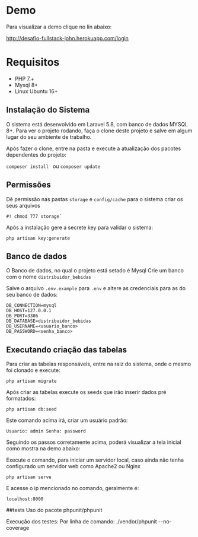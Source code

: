 
# Demo
Para  visualizar a demo clique no lin abaixo:

http://desafio-fullstack-john.herokuapp.com/login

# Requisitos

- PHP 7.+
- Mysql 8+
- Linux Ubuntu 16+ 

## Instalação do Sistema

O sistema está desenvolvido em Laravel 5.8, com banco de dados MYSQL 8+.
Para ver o projeto rodando, faça o clone deste projeto e salve em algum lugar do seu ambiente de trabalho.

Após fazer o clone, entre na pasta e execute a atualização dos pacotes dependentes do projeto:

`composer install ` ou `composer update`

## Permissões

Dê permissão nas pastas `storage` e `config/cache` para o sistema criar os seus arquivos

```
#! chmod 777 storage`
```

Após a instalação gere a secrete key para validar o sistema:

`php artisan key:generate`

## Banco de dados

O Banco de dados, no qual o projeto está setado é Mysql
Crie um banco com o nome `distribuidor_bebidas`

Salve o arquivo `.env.example` para `.env` e altere as credenciais para as do seu banco de dados:

```
DB_CONNECTION=mysql
DB_HOST=127.0.0.1
DB_PORT=3306
DB_DATABASE=distribuidor_bebidas
DB_USERNAME=<usuario_banco>
DB_PASSWORD=<senha_banco>

```

## Executando criação das tabelas

Para criar as tabelas responsáveis, entre na raiz do sistema, onde o mesmo foi clonado e execute:

`php artisan migrate`

Após criar as tabelas execute os seeds que irão inserir dados pré formatados:

`php artisan db:seed`

Este comando acima irá, criar um usuário padrão:

``
Usuario: admin
Senha: password
``

Seguindo os passos corretamente acima, poderá visualizar a tela inicial como mostra na demo abaixo:

Execute o comando, para iniciar um servidor local, caso ainda não tenha configurado um servidor web como Apache2 ou Nginx

`php artisan serve`

E acesse o ip mencionado no comando, geralmente é:

`localhost:8000`

##tests 
Uso do pacote phpunit/phpunit

Execução dos testes:
Por linha de comando:
./vendor/phpunit --no-coverage

